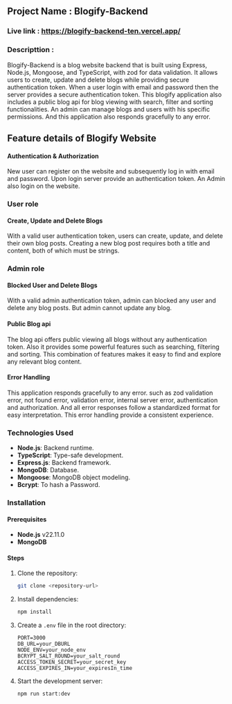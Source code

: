 ##  Project Name : Blogify-Backend
### Live link : https://blogify-backend-ten.vercel.app/
 
### Descripttion :

Blogify-Backend is a blog website backend that is built using Express, Node.js, Mongoose, and TypeScript, with zod for data validation. It allows users to create, update and delete blogs while providing secure authentication token. When a user login with email and password then the server provides a secure authentication token. This blogify application also includes a public blog api for blog viewing with search, filter and sorting functionalities. An admin can manage blogs and users with his specific permissions. And this application also responds gracefully to any error.

 
## Feature details of Blogify Website

#### Authentication & Authorization
New user can register on the website and subsequently log in with email and password. Upon login server provide an authentication token. An Admin also login on the website.
 
### User role
#### Create, Update and Delete Blogs
With a valid user authentication token, users can create, update, and delete their own blog posts. Creating a new blog post requires both a title and content, both of which must be strings. 
 

### Admin role
#### Blocked User and Delete Blogs
With a valid admin authentication token, admin can blocked any user and delete any blog posts. But admin cannot update any blog.
 
#### Public Blog api
The blog api offers public viewing all blogs without any authentication token. Also it provides some powerful features such as searching, filtering and sorting. This combination of features makes it easy to find and explore any relevant blog content.
 
####  Error Handling
This application responds gracefully to any error. such as zod validation error, not found error, validation error, internal server error, authentication and authorization. And all error responses follow a standardized format for easy interpretation. This error handling provide a consistent experience.  

### Technologies Used  
- **Node.js**: Backend runtime.  
- **TypeScript**: Type-safe development.  
- **Express.js**: Backend framework.  
- **MongoDB**: Database.  
- **Mongoose**: MongoDB object modeling. 
- **Bcrypt**: To hash a Password.


### Installation

#### Prerequisites
- **Node.js** v22.11.0
- **MongoDB**

#### Steps
1. Clone the repository:
    ```sh
    git clone <repository-url>
    ```
2. Install dependencies:
    ```sh
    npm install
    ```
3. Create a `.env` file in the root directory:
    ```env
    PORT=3000
    DB_URL=your_DBURL
    NODE_ENV=your_node_env
    BCRYPT_SALT_ROUND=your_salt_round
    ACCESS_TOKEN_SECRET=your_secret_key
    ACCESS_EXPIRES_IN=your_expiresIn_time
    ```
4. Start the development server:
    ```sh
    npm run start:dev